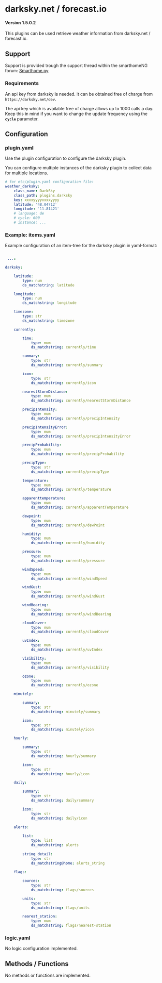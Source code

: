 # darksky.net / forecast.io

#### Version 1.5.0.2

This plugins can be used retrieve weather information from darksky.net / forecast.io.

## Support
Support is provided trough the support thread within the smarthomeNG forum: [Smarthome.py](https://knx-user-forum.de/forum/supportforen/smarthome-py)


### Requirements

An api key from darksky is needed. It can be obtained free of charge from ```https://darksky.net/dev```.

The api key which is available free of charge allows up to 1000 calls a day. Keep this in mind if you want to change the update frequency using the **`cycle`** parameter.

## Configuration

### plugin.yaml

Use the plugin configuration to configure the darksky plugin.

You can configure multiple instances of the darksky plugin to collect data for multiple locations.

```yaml
# for etc/plugin.yaml configuration file:
weather_darksky:
    class_name: DarkSky
    class_path: plugins.darksky
    key: xxxxyyyyxxxxyyyy
    latitude: '48.04712'
    longitude: '11.81421'
    # language: de
    # cycle: 600
    # instance: ...
```


### Example: items.yaml
Example configuration of an item-tree for the darksky plugin in yaml-format:

```yaml

 ...:

darksky:

    latitude:
        type: num
        ds_matchstring: latitude

    longitude:
        type: num
        ds_matchstring: longitude

    timezone:
        type: str
        ds_matchstring: timezone

    currently:

        time:
            type: num
            ds_matchstring: currently/time

        summary:
            type: str
            ds_matchstring: currently/summary

        icon:
            type: str
            ds_matchstring: currently/icon

        nearestStormDistance:
            type: num
            ds_matchstring: currently/nearestStormDistance

        precipIntensity:
            type: num
            ds_matchstring: currently/precipIntensity

        precipIntensityError:
            type: num
            ds_matchstring: currently/precipIntensityError

        precipProbability:
            type: num
            ds_matchstring: currently/precipProbability

        precipType:
            type: str
            ds_matchstring: currently/precipType

        temperature:
            type: num
            ds_matchstring: currently/temperature

        apparenttemperature:
            type: num
            ds_matchstring: currently/apparentTemperature

        dewpoint:
            type: num
            ds_matchstring: currently/dewPoint

        humidity:
            type: num
            ds_matchstring: currently/humidity

        pressure:
            type: num
            ds_matchstring: currently/pressure

        windSpeed:
            type: num
            ds_matchstring: currently/windSpeed

        windGust:
            type: num
            ds_matchstring: currently/windGust

        windBearing:
            type: num
            ds_matchstring: currently/windBearing

        cloudCover:
            type: num
            ds_matchstring: currently/cloudCover

        uvIndex:
            type: num
            ds_matchstring: currently/uvIndex

        visibility:
            type: num
            ds_matchstring: currently/visibility

        ozone:
            type: num
            ds_matchstring: currently/ozone

    minutely:

        summary:
            type: str
            ds_matchstring: minutely/summary

        icon:
            type: str
            ds_matchstring: minutely/icon

    hourly:

        summary:
            type: str
            ds_matchstring: hourly/summary

        icon:
            type: str
            ds_matchstring: hourly/icon

    daily:

        summary:
            type: str
            ds_matchstring: daily/summary

        icon:
            type: str
            ds_matchstring: daily/icon        
                
    alerts:

        list:
            type: list
            ds_matchstring: alerts 
            
        string_detail:
            type: str
            ds_matchstring@home: alerts_string
               
    flags:

        sources:
            type: str
            ds_matchstring: flags/sources

        units:
            type: str
            ds_matchstring: flags/units

        nearest_station:
            type: num
            ds_matchstring: flags/nearest-station
```

### logic.yaml

No logic configuration implemented.

## Methods / Functions

No methods or functions are implemented.
